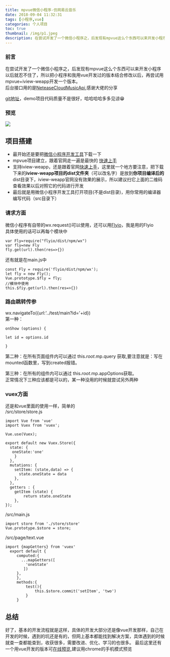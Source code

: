 ```yaml
---
title: mpvue微信小程序-仿网易云音乐
date: 2018-09-04 11:32:31
tags: [小程序,vue]
categories: 个人项目
toc: true
thumbnail: /img/p1.jpeg
description: 在尝试开发了一个微信小程序之，后发现有mpvue这么个东西可以来开发小程序以后就忍不住了，所以把小程序和我用vue开发过的版本结合修改以后，再尝试用mpvue+iview-weapp开发一个版本。   
---
```

### 前言
在尝试开发了一个微信小程序之，后发现有mpvue这么个东西可以来开发小程序以后就忍不住了，所以把小程序和我用vue开发过的版本结合修改以后，再尝试用mpvue+iview-weapp开发一个版本。   
后台接口用的是[NeteaseCloudMusicApi](https://binaryify.github.io/NeteaseCloudMusicApi/#/),感谢大佬的分享  

[git地址](https://github.com/Izayawww/my-project)，demo项目代码质量不是很好，哈哈哈哈多多见谅😁
<!-- more -->
### 预览

![](https://user-gold-cdn.xitu.io/2018/8/31/1658e1511bcb13fe?w=250&h=450&f=gif&s=4675839)
## 项目搭建
* 最开始还是要把[微信小程序开发工具](https://developers.weixin.qq.com/miniprogram/dev/devtools/download.html)下载一下
* mpvue项目建立，跟着官网走一遍是最快的 [快速上手](http://mpvue.com/mpvue/quickstart/)
* 支持iview-weapp，还是跟着官网[快速上手](https://weapp.iviewui.com/docs/guide/start)，这里就一个地方要注意，把下载下来的**iview-weapp项目的dist文件夹**（可以改名字）是放到**你项目编译后的**dist目录下，iview-weapp官网没有效果的展示，所以建议扫它上面的二维码查看效果以后对照它的代码进行开发
* 最后就是用微信小程序开发工具打开项目(不是dist目录)，用你常用的编译器编写代码（src目录下）

### 请求方面
微信小程序有自带的wx.request()可以使用，还可以用[Flyio](https://wendux.github.io/dist/#/doc/flyio/readme)，我是用的Flyio  
具体使用的话可以再每个模块中  
```
var Fly=require("flyio/dist/npm/wx")
var fly=new Fly
fly.get(url).then(res=>{})
```
还有就是在main.js中
```
const Fly = require('flyio/dist/npm/wx');
let fly = new Fly();
Vue.prototype.$fly = fly;
//模块中使用 
this.$fiy.get(url).then(res=>{}) 
```
### 路由跳转传参
wx.navigateTo({url:'../test/main?id='+id})  
第一种： 
```
onShow (options) {

let id = options.id

}
```
第二种：在所有页面组件内可以通过 this.$root.$mp.query 获取,要注意就是：写在mounted函数里，写到created报错。

第三种：在所有的组件内可以通过 this.$root.$mp.appOptions获取。  
正常情况下三种应该都是可以的，某一种没用的时候就尝试另外两种
### vuex方面
还是和vue里面的使用一样，简单的  
/src/store/store.js
```
import Vue from 'vue'
import Vuex from 'vuex';

Vue.use(Vuex);

export default new Vuex.Store({
  state: {
   oneState:'one'
    }
  },
  mutations: {
    setItem: (state,data) => {
      state.oneState = data
    },
  },
  getters : {
    getItem (state) {
        return state.oneState
    },
});

```
/src/main.js
```
import store from './store/store'
Vue.prototype.$store = store;
```
/src/page/text.vue
```
import {mapGetters} from 'vuex'
  export default {
     computed:{
       ...mapGetters([
         'oneState'
        ])
     },
     },
     methods:{
         test(){
             this.$store.commit('setItem', 'two')
         }
     }
```

## 总结
好了，基本的开发流程就是这样，具体的开发大部分还是像vue开发那样，自己在开发的时候，遇到的坑还是有的，但网上基本都能找到解决方案，具体遇到的时候就查一查都能查到，收获很多，需要改进、优化、学习的也很多。
最后这里还有一个用vue开发的版本可[在线预览](http://lucaswww.coding.me/my-music/dist/#/index/Music),建议用chrome的手机模式预览